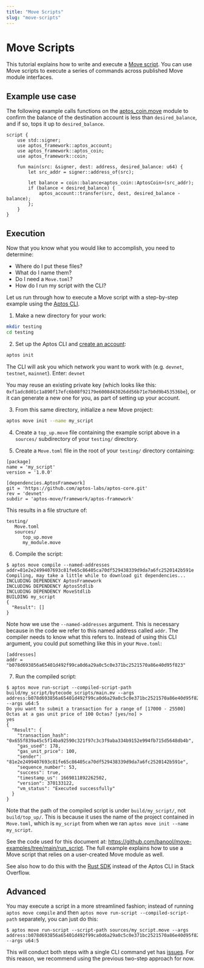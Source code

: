 ```yaml
---
title: "Move Scripts"
slug: "move-scripts"
---
```


# Move Scripts

This tutorial explains how to write and execute a [Move script](../book/modules-and-scripts.md). You can use Move scripts to execute a series of commands across published Move module interfaces.

## Example use case

The following example calls functions on the [aptos_coin.move](https://github.com/aptos-labs/aptos-core/blob/main/aptos-move/framework/aptos-framework/sources/aptos_coin.move) module to confirm the balance of the destination account is less than `desired_balance`, and if so, tops it up to `desired_balance`.

```move
script {
    use std::signer;
    use aptos_framework::aptos_account;
    use aptos_framework::aptos_coin;
    use aptos_framework::coin;

    fun main(src: &signer, dest: address, desired_balance: u64) {
        let src_addr = signer::address_of(src);

        let balance = coin::balance<aptos_coin::AptosCoin>(src_addr);
        if (balance < desired_balance) {
            aptos_account::transfer(src, dest, desired_balance - balance);
        };
    }
}
```

## Execution

Now that you know what you would like to accomplish, you need to determine:

- Where do I put these files?
- What do I name them?
- Do I need a `Move.toml`?
- How do I run my script with the CLI?

Let us run through how to execute a Move script with a step-by-step example using the [Aptos CLI](../../cli-tools/aptos-cli-tool/use-aptos-cli.md).

1. Make a new directory for your work:
```sh
mkdir testing
cd testing
```

2. Set up the Aptos CLI and [create an account](../../cli-tools/aptos-cli-tool/use-aptos-cli#initialize-local-configuration-and-create-an-account):
```sh
aptos init
```
The CLI will ask you which network you want to work with (e.g. `devnet`, `testnet`, `mainnet`). Enter: `devnet`

You may reuse an existing private key (which looks like this: `0xf1adc8d01c1a890f17efc6b08f92179e6008d43026dd56b71e7b0d9b453536be`), or it can generate a new one for you, as part of setting up your account.

3. From this same directory, initialize a new Move project:
```sh
aptos move init --name my_script
```

4. Create a `top_up.move` file containing the example script above in a `sources/` subdirectory of your `testing/` directory.

5. Create a `Move.toml` file in the root of your `testing/` directory containing:

```
[package]
name = 'my_script'
version = '1.0.0'

[dependencies.AptosFramework]
git = 'https://github.com/aptos-labs/aptos-core.git'
rev = 'devnet'
subdir = 'aptos-move/framework/aptos-framework'
```

This results in a file structure of:
```
testing/
   Move.toml
   sources/
      top_up.move
      my_module.move
```

6. Compile the script:
```
$ aptos move compile --named-addresses addr=81e2e2499407693c81fe65c86405ca70df529438339d9da7a6fc2520142b591e
Compiling, may take a little while to download git dependencies...
INCLUDING DEPENDENCY AptosFramework
INCLUDING DEPENDENCY AptosStdlib
INCLUDING DEPENDENCY MoveStdlib
BUILDING my_script
{
  "Result": []
}
```
Note how we use the `--named-addresses` argument. This is necessary because in the code we refer to this named address called `addr`. The compiler needs to know what this refers to. Instead of using this CLI argument, you could put something like this in your `Move.toml`:
```
[addresses]
addr = "b078d693856a65401d492f99ca0d6a29a0c5c0e371bc2521570a86e40d95f823"
```

7. Run the compiled script:
```
$ aptos move run-script --compiled-script-path build/my_script/bytecode_scripts/main.mv --args address:b078d693856a65401d492f99ca0d6a29a0c5c0e371bc2521570a86e40d95f823 --args u64:5
Do you want to submit a transaction for a range of [17000 - 25500] Octas at a gas unit price of 100 Octas? [yes/no] >
yes
{
  "Result": {
    "transaction_hash": "0x655f839a45c5f14ba92590c321f97c3c3f9aba334b9152e994fb715d5648db4b",
    "gas_used": 178,
    "gas_unit_price": 100,
    "sender": "81e2e2499407693c81fe65c86405ca70df529438339d9da7a6fc2520142b591e",
    "sequence_number": 53,
    "success": true,
    "timestamp_us": 1669811892262502,
    "version": 370133122,
    "vm_status": "Executed successfully"
  }
}
```

Note that the path of the compiled script is under `build/my_script/`, not `build/top_up/`. This is because it uses the name of the project contained in `Move.toml`, which is `my_script` from when we ran `aptos move init --name my_script`.

See the code used for this document at: https://github.com/banool/move-examples/tree/main/run_script. The full example explains how to use a Move script that relies on a user-created Move module as well.

See also how to do this with the [Rust SDK](https://stackoverflow.com/questions/74452702/how-do-i-execute-a-move-script-on-aptos-using-the-rust-sdk) instead of the Aptos CLI in Stack Overflow.

## Advanced

You may execute a script in a more streamlined fashion; instead of running `aptos move compile` and then `aptos move run-script --compiled-script-path` separately, you can just do this:
```
$ aptos move run-script --script-path sources/my_script.move --args address:b078d693856a65401d492f99ca0d6a29a0c5c0e371bc2521570a86e40d95f823 --args u64:5
```
This will conduct both steps with a single CLI command yet has [issues](https://github.com/aptos-labs/aptos-core/issues/5733). For this reason, we recommend using the previous two-step approach for now.
